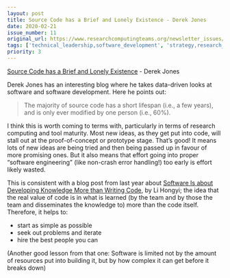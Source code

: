 ```yaml
---
layout: post
title: Source Code has a Brief and Lonely Existence - Derek Jones
date: 2020-02-21
issue_number: 11
original_url: https://www.researchcomputingteams.org/newsletter_issues/0011
tags: ['technical_leadership,software_development', 'strategy,research_to_development_maturity_ladder']
priority: 3
---
```


<!-- markdownlint-disable MD033 -->
<!-- markdownlint-disable MD041 -->
<!-- markdownlint-disable MD049 -->

[Source Code has a Brief and Lonely Existence](http://shape-of-code.coding-guidelines.com/2020/02/07/source-code-has-a-brief-and-lonely-existence/) - Derek Jones

Derek Jones has an interesting blog where he takes data-driven looks at software and software development.  Here he points out:

> The majority of source code has a short lifespan (i.e., a few years), and is only ever modified by one person (i.e., 60%).

I think this is worth coming to terms with, particularly in terms of research computing and tool maturity.  Most new ideas, as they get put into code, will stall out at the proof-of-concept or prototype stage.  That’s good!  It means lots of new ideas are being tried and then being passed up in favour of more promising ones.  But it also means that effort going into proper “software engineering” (like non-crash error handling!) too early is effort likely wasted.

This is consistent with a blog post from last year about [Software Is about Developing Knowledge More than Writing Code](https://www.csc.gov.sg/articles/how-to-build-good-software), by Li Hongyi; the idea that the real value of code is in what is learned (by the team and by those the team and disseminates the knowledge to) more than the code itself.   Therefore, it helps to:

- start as simple as possible
- seek out problems and iterate
- hire the best people you can

(Another good lesson from that one: Software is limited not by the amount of resources put into building it, but by how complex it can get before it breaks down)
